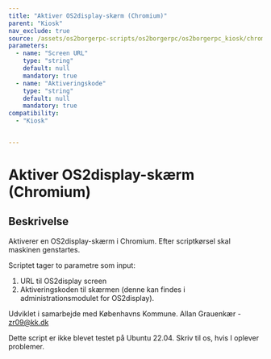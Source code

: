 ```yaml
---
title: "Aktiver OS2display-skærm (Chromium)"
parent: "Kiosk"
nav_exclude: true
source: /assets/os2borgerpc-scripts/os2borgerpc/os2borgerpc_kiosk/chromium_os2display_activate.py
parameters:
  - name: "Screen URL"
    type: "string"
    default: null
    mandatory: true
  - name: "Aktiveringskode"
    type: "string"
    default: null
    mandatory: true
compatibility:
  - "Kiosk"


---
```

# Aktiver OS2display-skærm (Chromium)

## Beskrivelse
Aktiverer en OS2display-skærm i Chromium.
Efter scriptkørsel skal maskinen genstartes.

Scriptet tager to parametre som input:
1. URL til OS2display screen
2. Aktiveringskoden til skærmen (denne kan findes i administrationsmodulet for OS2display).

Udviklet i samarbejde med Københavns Kommune.
Allan Grauenkær - zr09@kk.dk

Dette script er ikke blevet testet på Ubuntu 22.04. Skriv til os, hvis I oplever problemer.